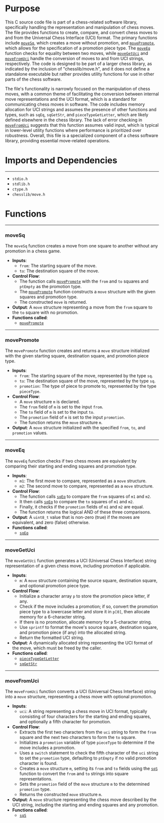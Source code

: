 # Purpose
This C source code file is part of a chess-related software library, specifically handling the representation and manipulation of chess moves. The file provides functions to create, compare, and convert chess moves to and from the Universal Chess Interface (UCI) format. The primary functions include [`moveSq`](#moveSq), which creates a move without promotion, and [`movePromote`](#movePromote), which allows for the specification of a promotion piece type. The [`moveEq`](#moveEq) function checks for equality between two moves, while [`moveGetUci`](#moveGetUci) and [`moveFromUci`](#moveFromUci) handle the conversion of moves to and from UCI strings, respectively. The code is designed to be part of a larger chess library, as indicated by the inclusion of "chesslib/move.h", and it does not define a standalone executable but rather provides utility functions for use in other parts of the chess software.

The file's functionality is narrowly focused on the manipulation of chess moves, with a common theme of facilitating the conversion between internal move representations and the UCI format, which is a standard for communicating chess moves in software. The code includes memory allocation for UCI strings and assumes the presence of other functions and types, such as `sqEq`, `sqGetStr`, and `pieceTypeGetLetter`, which are likely defined elsewhere in the chess library. The lack of error checking in [`moveFromUci`](#moveFromUci) suggests that this function assumes valid input, which is typical in lower-level utility functions where performance is prioritized over robustness. Overall, this file is a specialized component of a chess software library, providing essential move-related operations.
# Imports and Dependencies

---
- `stdio.h`
- `stdlib.h`
- `ctype.h`
- `chesslib/move.h`


# Functions

---
### moveSq<!-- {{#callable:moveSq}} -->
The `moveSq` function creates a move from one square to another without any promotion in a chess game.
- **Inputs**:
    - `from`: The starting square of the move.
    - `to`: The destination square of the move.
- **Control Flow**:
    - The function calls [`movePromote`](#movePromote) with the `from` and `to` squares and `ptEmpty` as the promotion type.
    - The [`movePromote`](#movePromote) function constructs a `move` structure with the given squares and promotion type.
    - The constructed `move` is returned.
- **Output**: A `move` structure representing a move from the `from` square to the `to` square with no promotion.
- **Functions called**:
    - [`movePromote`](#movePromote)


---
### movePromote<!-- {{#callable:movePromote}} -->
The `movePromote` function creates and returns a `move` structure initialized with the given starting square, destination square, and promotion piece type.
- **Inputs**:
    - `from`: The starting square of the move, represented by the type `sq`.
    - `to`: The destination square of the move, represented by the type `sq`.
    - `promotion`: The type of piece to promote to, represented by the type `pieceType`.
- **Control Flow**:
    - A `move` structure `m` is declared.
    - The `from` field of `m` is set to the input `from`.
    - The `to` field of `m` is set to the input `to`.
    - The `promotion` field of `m` is set to the input `promotion`.
    - The function returns the `move` structure `m`.
- **Output**: A `move` structure initialized with the specified `from`, `to`, and `promotion` values.


---
### moveEq<!-- {{#callable:moveEq}} -->
The `moveEq` function checks if two chess moves are equivalent by comparing their starting and ending squares and promotion type.
- **Inputs**:
    - `m1`: The first move to compare, represented as a `move` structure.
    - `m2`: The second move to compare, represented as a `move` structure.
- **Control Flow**:
    - The function calls [`sqEq`](square.c.driver.md#sqEq) to compare the `from` squares of `m1` and `m2`.
    - It then calls [`sqEq`](square.c.driver.md#sqEq) to compare the `to` squares of `m1` and `m2`.
    - Finally, it checks if the `promotion` fields of `m1` and `m2` are equal.
    - The function returns the logical AND of these three comparisons.
- **Output**: A `uint8_t` value that is non-zero (true) if the moves are equivalent, and zero (false) otherwise.
- **Functions called**:
    - [`sqEq`](square.c.driver.md#sqEq)


---
### moveGetUci<!-- {{#callable:moveGetUci}} -->
The `moveGetUci` function generates a UCI (Universal Chess Interface) string representation of a given chess move, including promotion if applicable.
- **Inputs**:
    - `m`: A `move` structure containing the source square, destination square, and optional promotion piece type.
- **Control Flow**:
    - Initialize a character array `p` to store the promotion piece letter, if any.
    - Check if the move includes a promotion; if so, convert the promotion piece type to a lowercase letter and store it in `p[0]`, then allocate memory for a 6-character string.
    - If there is no promotion, allocate memory for a 5-character string.
    - Use `sprintf` to format the move's source square, destination square, and promotion piece (if any) into the allocated string.
    - Return the formatted UCI string.
- **Output**: A dynamically allocated string representing the UCI format of the move, which must be freed by the caller.
- **Functions called**:
    - [`pieceTypeGetLetter`](piece.c.driver.md#pieceTypeGetLetter)
    - [`sqGetStr`](square.c.driver.md#sqGetStr)


---
### moveFromUci<!-- {{#callable:moveFromUci}} -->
The `moveFromUci` function converts a UCI (Universal Chess Interface) string into a `move` structure, representing a chess move with optional promotion.
- **Inputs**:
    - `uci`: A string representing a chess move in UCI format, typically consisting of four characters for the starting and ending squares, and optionally a fifth character for promotion.
- **Control Flow**:
    - Extracts the first two characters from the `uci` string to form the `from` square and the next two characters to form the `to` square.
    - Initializes a `promotion` variable of type `pieceType` to determine if the move includes a promotion.
    - Uses a `switch` statement to check the fifth character of the `uci` string to set the `promotion` type, defaulting to `ptEmpty` if no valid promotion character is found.
    - Creates a `move` structure `m`, setting its `from` and `to` fields using the [`sqS`](square.c.driver.md#sqS) function to convert the `from` and `to` strings into square representations.
    - Sets the `promotion` field of the `move` structure `m` to the determined `promotion` type.
    - Returns the constructed `move` structure `m`.
- **Output**: A `move` structure representing the chess move described by the UCI string, including the starting and ending squares and any promotion.
- **Functions called**:
    - [`sqS`](square.c.driver.md#sqS)


